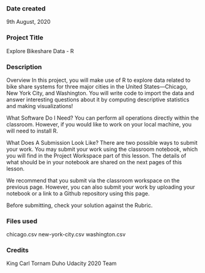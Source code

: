 ### Date created
9th August, 2020

### Project Title
Explore Bikeshare Data - R

### Description
Overview
In this project, you will make use of R to explore data related to bike share systems for three major cities in the United States—Chicago, New York City, and Washington. You will write code to import the data and answer interesting questions about it by computing descriptive statistics and making visualizations!

What Software Do I Need?
You can perform all operations directly within the classroom. However, if you would like to work on your local machine, you will need to install R.

What Does A Submission Look Like?
There are two possible ways to submit your work. You may submit your work using the classroom notebook, which you will find in the Project Workspace part of this lesson. The details of what should be in your notebook are shared on the next pages of this lesson.

We recommend that you submit via the classroom workspace on the previous page. However, you can also submit your work by uploading your notebook or a link to a Github repository using this page.

Before submitting, check your solution against the Rubric.

### Files used
chicago.csv
new-york-city.csv
washington.csv

### Credits
King Carl Tornam Duho
Udacity 2020 Team
